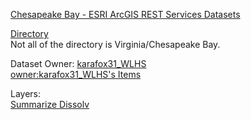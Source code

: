 [Chesapeake Bay - ESRI ArcGIS REST Services Datasets](https://services.arcgis.com/kIR4HURNA77omgt2/ArcGIS/rest/services)

[Directory](https://services.arcgis.com/kIR4HURNA77omgt2/ArcGIS/rest/services)  
Not all of the directory is Virginia/Chesapeake Bay.  


Dataset Owner:  [karafox31_WLHS](https://www.arcgis.com/home/user.html?user=karafox31_WLHS)  
[owner:karafox31_WLHS's Items](https://www.arcgis.com/home/search.html?q=owner%3Akarafox31_WLHS&start=1&sortOrder=desc&sortField=relevance)  




Layers:  
[Summarize Dissolv](https://www.arcgis.com/home/item.html?id=a236856e7e624a1495fc7592589a7d06)  



